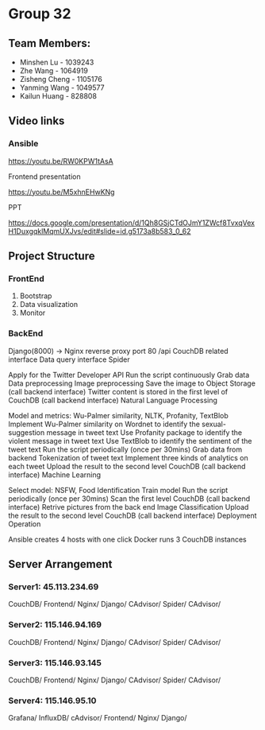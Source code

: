 # Group 32
## Team Members:

* Minshen Lu - 1039243
* Zhe Wang - 1064919
* Zisheng Cheng - 1105176
* Yanming Wang - 1049577
* Kailun Huang - 828808


## Video links

### Ansible

https://youtu.be/RW0KPW1tAsA

Frontend presentation

https://youtu.be/M5xhnEHwKNg

PPT

https://docs.google.com/presentation/d/1Qh8GSjCTdOJmY1ZWcf8TvxqVexH1DuxgqklMqmUXJvs/edit#slide=id.g5173a8b583_0_62

## Project Structure

### FrontEnd

1. Bootstrap
2. Data visualization
3. Monitor

### BackEnd

Django(8000) -> Nginx reverse proxy port 80 /api
CouchDB related interface
Data query interface
Spider

Apply for the Twitter Developer API
Run the script continuously
Grab data
Data preprocessing
Image preprocessing
Save the image to Object Storage (call backend interface)
Twitter content is stored in the first level of CouchDB (call backend interface)
Natural Language Processing

Model and metrics: Wu-Palmer similarity, NLTK, Profanity, TextBlob
Implement Wu-Palmer similarity on Wordnet to identify the sexual-suggestion message in tweet text
Use Profanity package to identify the violent message in tweet text
Use TextBlob to identify the sentiment of the tweet text
Run the script periodically (once per 30mins)
Grab data from backend
Tokenization of tweet text
Implement three kinds of analytics on each tweet
Upload the result to the second level CouchDB (call backend interface)
Machine Learning

Select model: NSFW, Food Identification
Train model
Run the script periodically (once per 30mins)
Scan the first level CouchDB (call backend interface)
Retrive pictures from the back end
Image Classification
Upload the result to the second level CouchDB (call backend interface)
Deployment Operation

Ansible creates 4 hosts with one click
Docker runs 3 CouchDB instances

## Server Arrangement

### Server1: 45.113.234.69

CouchDB/
Frontend/
Nginx/
Django/
CAdvisor/
Spider/ 
CAdvisor/

### Server2: 115.146.94.169

CouchDB/
Frontend/
Nginx/
Django/
CAdvisor/
Spider/ 
CAdvisor/

### Server3: 115.146.93.145

CouchDB/
Frontend/
Nginx/
Django/
CAdvisor/
Spider/ 
CAdvisor/

### Server4: 115.146.95.10

Grafana/ 
InfluxDB/ 
cAdvisor/ 
Frontend/
Nginx/
Django/
